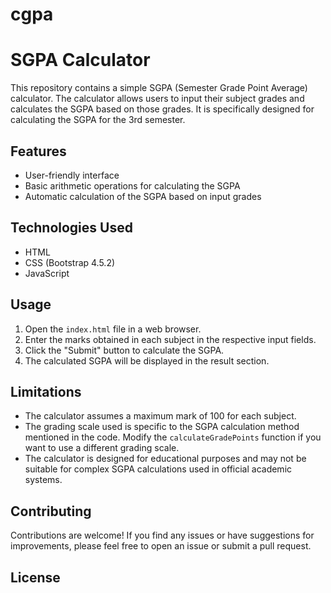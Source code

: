 # cgpa
# SGPA Calculator

This repository contains a simple SGPA (Semester Grade Point Average) calculator. The calculator allows users to input their subject grades and calculates the SGPA based on those grades. It is specifically designed for calculating the SGPA for the 3rd semester.

## Features

- User-friendly interface
- Basic arithmetic operations for calculating the SGPA
- Automatic calculation of the SGPA based on input grades

## Technologies Used

- HTML
- CSS (Bootstrap 4.5.2)
- JavaScript

## Usage

1. Open the `index.html` file in a web browser.
2. Enter the marks obtained in each subject in the respective input fields.
3. Click the "Submit" button to calculate the SGPA.
4. The calculated SGPA will be displayed in the result section.

## Limitations

- The calculator assumes a maximum mark of 100 for each subject.
- The grading scale used is specific to the SGPA calculation method mentioned in the code. Modify the `calculateGradePoints` function if you want to use a different grading scale.
- The calculator is designed for educational purposes and may not be suitable for complex SGPA calculations used in official academic systems.

## Contributing

Contributions are welcome! If you find any issues or have suggestions for improvements, please feel free to open an issue or submit a pull request.

## License


